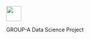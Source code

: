 <img src="https://img.icons8.com/color/48/000000/data-science.png" width="40"/>

GROUP-A Data Science Project

